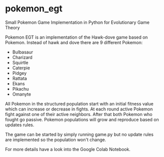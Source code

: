 # pokemon_egt
Small Pokemon Game Implementation in Python for Evolutionary Game Theory

Pokemon EGT is an implementation of the Hawk-dove game based on Pokemon. Instead of hawk and dove there are 9 different Pokemon:

- Bulbasaur
- Charizard
- Squirtle
- Caterpie
- Pidgey
- Rattata
- Ekans
- Pikachu
- Omanyte

All Pokemon in the structured population start with an initial fitness value which can increase or decrease in fights. At each round active Pokemon fight against one of their active neighbors. After that both Pokemon who fought go passive. Pokemon populations will grow and reproduce based on updates rules.

The game can be started by simply running game.py but no update rules are implemented so the population won't change.

For more details have a look into the Google Colab Notebook.
